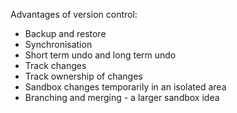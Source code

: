 Advantages of version control:
- Backup and restore
- Synchronisation
- Short term undo and long term undo
- Track changes
- Track ownership of changes
- Sandbox changes temporarily in an isolated area
- Branching and merging - a larger sandbox idea
